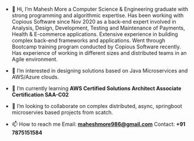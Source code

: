 - 👋 Hi, I’m Mahesh More a Computer Science & Engineering graduate with strong programming and algorithmic expertise. Has been working with Copious Software since Nov 2020 as a back-end expert involved in Analysis, Design, Development, Testing and Maintenance of Payments, Health & E-commerce applications. Extensive experience in building complex back-end frameworks and applications. Went through Bootcamp training program conducted by Copious Software recently. Has experience of working in different sizes and distributed teams in an Agile environment.

- 👀 I’m interested in designing solutions based on Java Microservices and AWS/Azure clouds.
 
- 🌱 I’m currently learning **AWS Certified Solutions Architect Associate Certification SAA-C02**

- 💞️ I’m looking to collaborate on complex distributed, async, springboot microservies based projects from scatch.

- 📫 How to reach me Email: **maheshmore986@gmail.com** Contact: **+91 7875151584**

<!---
mm986/mm986 is a ✨ special ✨ repository because its `README.md` (this file) appears on your GitHub profile.
You can click the Preview link to take a look at your changes.
--->
